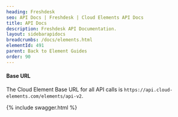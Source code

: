 ```yaml
---
heading: Freshdesk
seo: API Docs | Freshdesk | Cloud Elements API Docs
title: API Docs
description: Freshdesk API Documentation.
layout: sidebarapidocs
breadcrumbs: /docs/elements.html
elementId: 491
parent: Back to Element Guides
order: 90
---
```


#### Base URL

The Cloud Element Base URL for all API calls is `https://api.cloud-elements.com/elements/api-v2`.

{% include swagger.html %}
